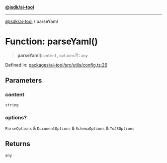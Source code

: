 [**@isdk/ai-tool**](../README.md)

***

[@isdk/ai-tool](../globals.md) / parseYaml

# Function: parseYaml()

> **parseYaml**(`content`, `options`?): `any`

Defined in: [packages/ai-tool/src/utils/config.ts:26](https://github.com/isdk/ai-tool.js/blob/83a1524a1644365964efc043a7a7991d8fd46b49/src/utils/config.ts#L26)

## Parameters

### content

`string`

### options?

`ParseOptions` & `DocumentOptions` & `SchemaOptions` & `ToJSOptions`

## Returns

`any`
